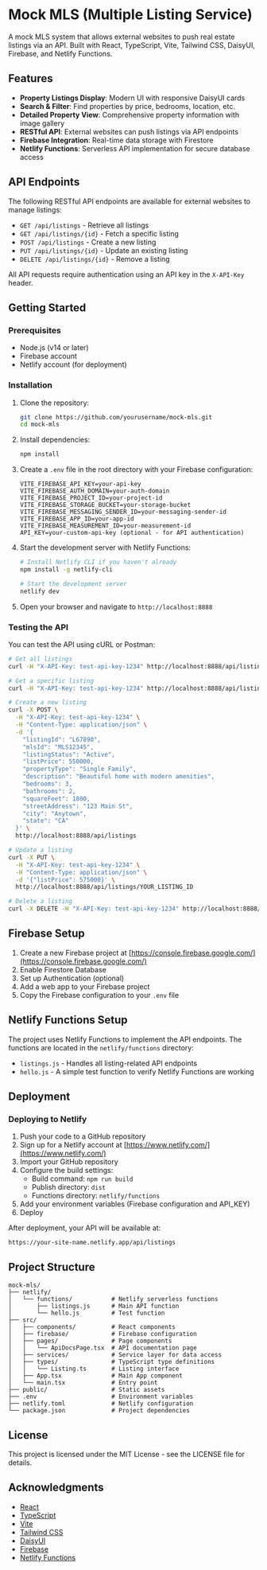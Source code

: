 # Mock MLS (Multiple Listing Service)

A mock MLS system that allows external websites to push real estate listings via an API. Built with React, TypeScript, Vite, Tailwind CSS, DaisyUI, Firebase, and Netlify Functions.

## Features

- **Property Listings Display**: Modern UI with responsive DaisyUI cards
- **Search & Filter**: Find properties by price, bedrooms, location, etc.
- **Detailed Property View**: Comprehensive property information with image gallery
- **RESTful API**: External websites can push listings via API endpoints
- **Firebase Integration**: Real-time data storage with Firestore
- **Netlify Functions**: Serverless API implementation for secure database access

## API Endpoints

The following RESTful API endpoints are available for external websites to manage listings:

- `GET /api/listings` - Retrieve all listings
- `GET /api/listings/{id}` - Fetch a specific listing
- `POST /api/listings` - Create a new listing
- `PUT /api/listings/{id}` - Update an existing listing
- `DELETE /api/listings/{id}` - Remove a listing

All API requests require authentication using an API key in the `X-API-Key` header.

## Getting Started

### Prerequisites

- Node.js (v14 or later)
- Firebase account
- Netlify account (for deployment)

### Installation

1. Clone the repository:
   ```bash
   git clone https://github.com/yourusername/mock-mls.git
   cd mock-mls
   ```

2. Install dependencies:
   ```bash
   npm install
   ```

3. Create a `.env` file in the root directory with your Firebase configuration:
   ```
   VITE_FIREBASE_API_KEY=your-api-key
   VITE_FIREBASE_AUTH_DOMAIN=your-auth-domain
   VITE_FIREBASE_PROJECT_ID=your-project-id
   VITE_FIREBASE_STORAGE_BUCKET=your-storage-bucket
   VITE_FIREBASE_MESSAGING_SENDER_ID=your-messaging-sender-id
   VITE_FIREBASE_APP_ID=your-app-id
   VITE_FIREBASE_MEASUREMENT_ID=your-measurement-id
   API_KEY=your-custom-api-key (optional - for API authentication)
   ```

4. Start the development server with Netlify Functions:
   ```bash
   # Install Netlify CLI if you haven't already
   npm install -g netlify-cli
   
   # Start the development server
   netlify dev
   ```

5. Open your browser and navigate to `http://localhost:8888`

### Testing the API

You can test the API using cURL or Postman:

```bash
# Get all listings
curl -H "X-API-Key: test-api-key-1234" http://localhost:8888/api/listings

# Get a specific listing
curl -H "X-API-Key: test-api-key-1234" http://localhost:8888/api/listings/YOUR_LISTING_ID

# Create a new listing
curl -X POST \
  -H "X-API-Key: test-api-key-1234" \
  -H "Content-Type: application/json" \
  -d '{
    "listingId": "L67890",
    "mlsId": "MLS12345",
    "listingStatus": "Active",
    "listPrice": 550000,
    "propertyType": "Single Family",
    "description": "Beautiful home with modern amenities",
    "bedrooms": 3,
    "bathrooms": 2,
    "squareFeet": 1800,
    "streetAddress": "123 Main St",
    "city": "Anytown",
    "state": "CA"
  }' \
  http://localhost:8888/api/listings

# Update a listing
curl -X PUT \
  -H "X-API-Key: test-api-key-1234" \
  -H "Content-Type: application/json" \
  -d '{"listPrice": 575000}' \
  http://localhost:8888/api/listings/YOUR_LISTING_ID

# Delete a listing
curl -X DELETE -H "X-API-Key: test-api-key-1234" http://localhost:8888/api/listings/YOUR_LISTING_ID
```

## Firebase Setup

1. Create a new Firebase project at [https://console.firebase.google.com/](https://console.firebase.google.com/)
2. Enable Firestore Database
3. Set up Authentication (optional)
4. Add a web app to your Firebase project
5. Copy the Firebase configuration to your `.env` file

## Netlify Functions Setup

The project uses Netlify Functions to implement the API endpoints. The functions are located in the `netlify/functions` directory:

- `listings.js` - Handles all listing-related API endpoints
- `hello.js` - A simple test function to verify Netlify Functions are working

## Deployment

### Deploying to Netlify

1. Push your code to a GitHub repository
2. Sign up for a Netlify account at [https://www.netlify.com/](https://www.netlify.com/)
3. Import your GitHub repository
4. Configure the build settings:
   - Build command: `npm run build`
   - Publish directory: `dist`
   - Functions directory: `netlify/functions`
5. Add your environment variables (Firebase configuration and API_KEY)
6. Deploy

After deployment, your API will be available at:
```
https://your-site-name.netlify.app/api/listings
```

## Project Structure

```
mock-mls/
├── netlify/
│   └── functions/           # Netlify serverless functions
│       ├── listings.js      # Main API function
│       └── hello.js         # Test function
├── src/
│   ├── components/          # React components
│   ├── firebase/            # Firebase configuration
│   ├── pages/               # Page components
│   │   └── ApiDocsPage.tsx  # API documentation page
│   ├── services/            # Service layer for data access
│   ├── types/               # TypeScript type definitions
│   │   └── Listing.ts       # Listing interface
│   ├── App.tsx              # Main App component
│   └── main.tsx             # Entry point
├── public/                  # Static assets
├── .env                     # Environment variables
├── netlify.toml             # Netlify configuration
└── package.json             # Project dependencies
```

## License

This project is licensed under the MIT License - see the LICENSE file for details.

## Acknowledgments

- [React](https://reactjs.org/)
- [TypeScript](https://www.typescriptlang.org/)
- [Vite](https://vitejs.dev/)
- [Tailwind CSS](https://tailwindcss.com/)
- [DaisyUI](https://daisyui.com/)
- [Firebase](https://firebase.google.com/)
- [Netlify Functions](https://www.netlify.com/products/functions/)
